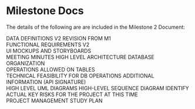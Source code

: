 # Milestone Docs
The details of the following are are included in the Milestone 2 Document:

DATA DEFINITIONS V2	
REVISION FROM M1	
FUNCTIONAL REQUIREMENTS V2	
UI MOCKUPS AND STORYBOARDS	
MEETING MINUTES	
HIGH LEVEL ARCHITECTURE	
DATABASE ORGANIZATION	
OPERATIONS ALLOWED ON TABLES	
TECHNICAL FEASIBILITY FOR DB OPERATIONS	
ADDITIONAL INFORMATION (API SIGNATURE)	
HIGH LEVEL UML DIAGRAMS	
HIGH-LEVEL SEQUENCE DIAGRAM	
IDENTIFY ACTUAL KEY RISKS FOR THE PROJECT AT THIS TIME	
PROJECT MANAGEMENT
STUDY PLAN	


